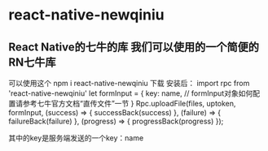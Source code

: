 # react-native-newqiniu
React Native的七牛的库
我们可以使用的一个简便的RN七牛库
-------------------------------------------
可以使用这个 npm i react-native-newqiniu 下载
安装后：
import rpc from 'react-native-newqiniu'
  let formInput = {
        key: name,
        // formInput对象如何配置请参考七牛官方文档“直传文件”一节
    }
    Rpc.uploadFile(files, uptoken, formInput, (success) => { successBack(success) }, 
    (failure) => { failureBack(failure) }, (progress) => { progressBack(progress) });

其中的key是服务端发送的一个key：name
